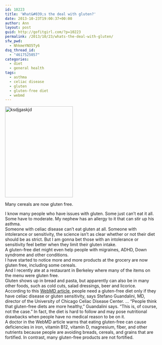 ```yaml
---
id: 10223
title: 'What&#039;s the deal with gluten?'
date: 2013-10-23T19:00:37+00:00
author: Ann
layout: post
guid: http://gofitgirl.com/?p=10223
permalink: /2013/10/23/whats-the-deal-with-gluten/
sfw_pwd:
  - NhkmeYNO5Ty6
dsq_thread_id:
  - "4617525057"
categories:
  - diet
  - general health
tags:
  - asthma
  - celiac disease
  - gluten
  - gluten-free diet
  - webmd
---
```

<div id="attachment_10255" style="width: 234px" class="wp-caption alignleft">
  <a href="http://gofitgirl.com/2013/10/whats-the-deal-with-gluten/gluten-free-cereal/" rel="attachment wp-att-10255"><img class="size-medium wp-image-10255" alt="ksdjgaskjd" src="http://gofitgirl.com/wp-content/uploads/2013/02/gluten-free-cereal-e1361661706982-224x300.jpg" width="224" height="300" /></a>
  
  <p class="wp-caption-text">
    Many cereals are now gluten free.
  </p>
</div>

  
I know many people who have issues with gluten. Some just can&#8217;t eat it all. Some have to moderate. My nephew has an allergy to it that can stir up his asthma.  
Someone with celiac disease can&#8217;t eat gluten at all. Someone with intolerance or sensitivity, the science isn&#8217;t as clear whether or not their diet should be as strict. But I am gonna bet those with an intolerance or sensitivity feel better when they limit their gluten intake.  
A gluten-free diet might even help people with migraines, ADHD, Down syndrome and other conditions.  
I have started to notice more and more products at the grocery are now gluten free, including some cereals.  
And I recently ate at a restaurant in Berkeley where many of the items on the menu were gluten free.  
Gluten shows up in bread and pasta, but apparently can also be in many other foods, such as cold cuts, salad dressings, beer and licorice.  
According to this [WebMD article](http://www.webmd.com/digestive-disorders/celiac-disease/features/gluten-intolerance-against-grain), people need a gluten-free diet only if they have celiac disease or gluten sensitivity, says Stefano Guandalini, MD, director of the University of Chicago Celiac Disease Center. &#8230; “People think that gluten-free diets are more healthy,” Guandalini says. “This is, of course, not the case.” In fact, the diet is hard to follow and may pose nutritional drawbacks when people have no medical reason to be on it.  
A doctor in the WebMD article warns that eating gluten-free can cause deficiencies in iron, vitamin B12, vitamin D, magnesium, fiber, and other nutrients because people are avoiding breads, cereals, and grains that are fortified. In contrast, many gluten-free products are not fortified.
